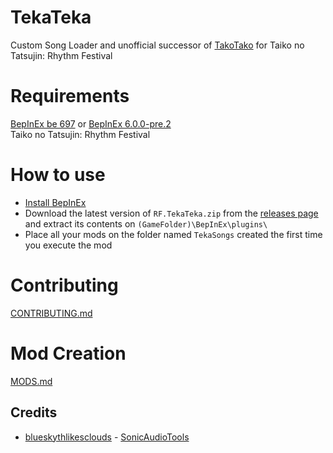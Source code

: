 # TekaTeka

Custom Song Loader and unofficial successor of [TakoTako](https://github.com/Fluto/TakoTako) for Taiko no Tatsujin: Rhythm Festival

# Requirements

[BepInEx be 697](https://builds.bepinex.dev/projects/bepinex_be) or [BepInEx 6.0.0-pre.2](https://github.com/BepInEx/BepInEx/releases/tag/v6.0.0-pre.2)\
 Taiko no Tatsujin: Rhythm Festival

# How to use

- [Install BepInEx](https://docs.bepinex.dev/articles/user_guide/installation/index.html)
- Download the latest version of `RF.TekaTeka.zip` from the [releases page](https://github.com/Renzo904/TekaTeka/releases) and extract its contents on `(GameFolder)\BepInEx\plugins\`
- Place all your mods on the folder named `TekaSongs` created the first time you execute the mod

# Contributing

[CONTRIBUTING.md](docs/CONTRIBUTING.md)

# Mod Creation

[MODS.md](docs/MODS.md)

## Credits

- [blueskythlikesclouds](https://github.com/blueskythlikesclouds) - [SonicAudioTools](https://github.com/blueskythlikesclouds/SonicAudioTools)
